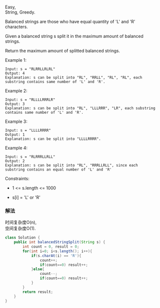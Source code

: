 Easy,  
String, Greedy.  

Balanced strings are those who have equal quantity of 'L' and 'R' characters.

Given a balanced string s split it in the maximum amount of balanced strings.

Return the maximum amount of splitted balanced strings.
 
Example 1:
```
Input: s = "RLRRLLRLRL"
Output: 4
Explanation: s can be split into "RL", "RRLL", "RL", "RL", each substring contains same number of 'L' and 'R'.
```
Example 2:
```
Input: s = "RLLLLRRRLR"
Output: 3
Explanation: s can be split into "RL", "LLLRRR", "LR", each substring contains same number of 'L' and 'R'.
```
Example 3:
```
Input: s = "LLLLRRRR"
Output: 1
Explanation: s can be split into "LLLLRRRR".
```
Example 4:
```
Input: s = "RLRRRLLRLL"
Output: 2
Explanation: s can be split into "RL", "RRRLLRLL", since each substring contains an equal number of 'L' and 'R'
``` 

Constraints:

* 1 <= s.length <= 1000

* s[i] = 'L' or 'R'


### 解法

时间复杂度O(n),  
空间复杂度O(1).   

```java
class Solution {
    public int balancedStringSplit(String s) {
        int count = 0, result = 0;
        for(int i=0; i<s.length(); i++){
            if(s.charAt(i) == 'R'){
                count++;
                if(count==0) result++;
            }else{
                count--;
                if(count==0) result++;
            }
        }
        return result;
    }
}
```